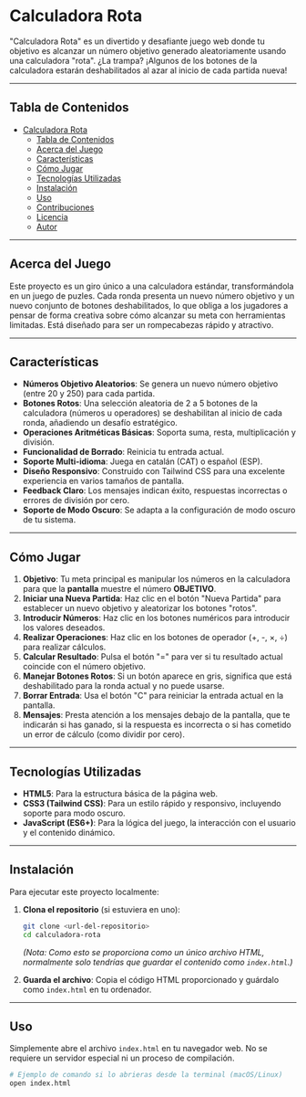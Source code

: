 # Calculadora Rota

"Calculadora Rota" es un divertido y desafiante juego web donde tu objetivo es alcanzar un número objetivo generado aleatoriamente usando una calculadora "rota". ¿La trampa? ¡Algunos de los botones de la calculadora estarán deshabilitados al azar al inicio de cada partida nueva!

---

## Tabla de Contenidos

- [Calculadora Rota](#calculadora-rota)
  - [Tabla de Contenidos](#tabla-de-contenidos)
  - [Acerca del Juego](#acerca-del-juego)
  - [Características](#características)
  - [Cómo Jugar](#cómo-jugar)
  - [Tecnologías Utilizadas](#tecnologías-utilizadas)
  - [Instalación](#instalación)
  - [Uso](#uso)
  - [Contribuciones](#contribuciones)
  - [Licencia](#licencia)
  - [Autor](#autor)

---

## Acerca del Juego

Este proyecto es un giro único a una calculadora estándar, transformándola en un juego de puzles. Cada ronda presenta un nuevo número objetivo y un nuevo conjunto de botones deshabilitados, lo que obliga a los jugadores a pensar de forma creativa sobre cómo alcanzar su meta con herramientas limitadas. Está diseñado para ser un rompecabezas rápido y atractivo.

---

## Características

* **Números Objetivo Aleatorios**: Se genera un nuevo número objetivo (entre 20 y 250) para cada partida.
* **Botones Rotos**: Una selección aleatoria de 2 a 5 botones de la calculadora (números u operadores) se deshabilitan al inicio de cada ronda, añadiendo un desafío estratégico.
* **Operaciones Aritméticas Básicas**: Soporta suma, resta, multiplicación y división.
* **Funcionalidad de Borrado**: Reinicia tu entrada actual.
* **Soporte Multi-idioma**: Juega en catalán (CAT) o español (ESP).
* **Diseño Responsivo**: Construido con Tailwind CSS para una excelente experiencia en varios tamaños de pantalla.
* **Feedback Claro**: Los mensajes indican éxito, respuestas incorrectas o errores de división por cero.
* **Soporte de Modo Oscuro**: Se adapta a la configuración de modo oscuro de tu sistema.

---

## Cómo Jugar

1.  **Objetivo**: Tu meta principal es manipular los números en la calculadora para que la **pantalla** muestre el número **OBJETIVO**.
2.  **Iniciar una Nueva Partida**: Haz clic en el botón "Nueva Partida" para establecer un nuevo objetivo y aleatorizar los botones "rotos".
3.  **Introducir Números**: Haz clic en los botones numéricos para introducir los valores deseados.
4.  **Realizar Operaciones**: Haz clic en los botones de operador (+, -, ×, ÷) para realizar cálculos.
5.  **Calcular Resultado**: Pulsa el botón "=" para ver si tu resultado actual coincide con el número objetivo.
6.  **Manejar Botones Rotos**: Si un botón aparece en gris, significa que está deshabilitado para la ronda actual y no puede usarse.
7.  **Borrar Entrada**: Usa el botón "C" para reiniciar la entrada actual en la pantalla.
8.  **Mensajes**: Presta atención a los mensajes debajo de la pantalla, que te indicarán si has ganado, si la respuesta es incorrecta o si has cometido un error de cálculo (como dividir por cero).

---

## Tecnologías Utilizadas

* **HTML5**: Para la estructura básica de la página web.
* **CSS3 (Tailwind CSS)**: Para un estilo rápido y responsivo, incluyendo soporte para modo oscuro.
* **JavaScript (ES6+)**: Para la lógica del juego, la interacción con el usuario y el contenido dinámico.

---

## Instalación

Para ejecutar este proyecto localmente:

1.  **Clona el repositorio** (si estuviera en uno):
    ```bash
    git clone <url-del-repositorio>
    cd calculadora-rota
    ```
    *(Nota: Como esto se proporciona como un único archivo HTML, normalmente solo tendrías que guardar el contenido como `index.html`.)*

2.  **Guarda el archivo**: Copia el código HTML proporcionado y guárdalo como `index.html` en tu ordenador.

---

## Uso

Simplemente abre el archivo `index.html` en tu navegador web. No se requiere un servidor especial ni un proceso de compilación.

```bash
# Ejemplo de comando si lo abrieras desde la terminal (macOS/Linux)
open index.html
